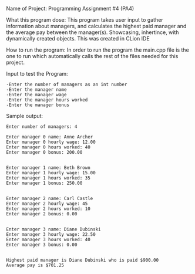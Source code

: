 Name of Project: Programming Assignment #4 (PA4)

What this program dose: 
    This program takes user input to gather information about managers, and calculates the highest paid manager and the average pay between the manager(s).
    Showcasing, inhertince, with dynamically created objects. 
    This was created in CLion IDE

How to run the program: 
    In order to run the program the main.cpp file is the one to run which automatically calls the rest of the files needed for this project.

Input to test the Program: 

    -Enter the number of managers as an int number 
    -Enter the manager name
    -Enter the manager wage
    -Enter the manager hours worked
    -Enter the manager bonus


Sample output:

    Enter number of managers: 4
    
    Enter manager 0 name: Anne Archer
    Enter manager 0 hourly wage: 12.00
    Enter manager 0 hours worked: 40
    Enter manager 0 bonus: 200.00
    
    
    Enter manager 1 name: Beth Brown
    Enter manager 1 hourly wage: 15.00
    Enter manager 1 hours worked: 35 
    Enter manager 1 bonus: 250.00
    
    
    Enter manager 2 name: Carl Castle
    Enter manager 2 hourly wage: 45
    Enter manager 2 hours worked: 10
    Enter manager 2 bonus: 0.00
    
    
    Enter manager 3 name: Diane Dubinski
    Enter manager 3 hourly wage: 22.50
    Enter manager 3 hours worked: 40
    Enter manager 3 bonus: 0.00
    
    
    Highest paid manager is Diane Dubinski who is paid $900.00
    Average pay is $701.25
